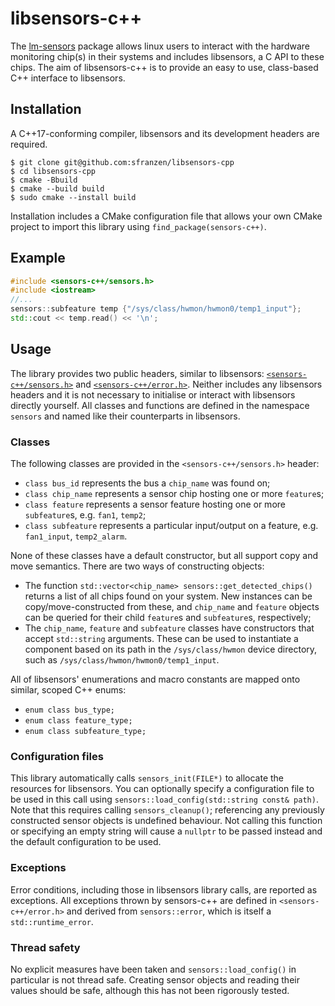 # libsensors-c++
The [lm-sensors](https://github.com/lm-sensors/lm-sensors) package allows linux users to interact with the hardware monitoring chip(s) in their systems and includes libsensors, a C API to these chips. The aim of libsensors-c++ is to provide an easy to use, class-based C++ interface to libsensors.

## Installation
A C++17-conforming compiler, libsensors and its development headers are required.
```
$ git clone git@github.com:sfranzen/libsensors-cpp
$ cd libsensors-cpp
$ cmake -Bbuild
$ cmake --build build
$ sudo cmake --install build
```
Installation includes a CMake configuration file that allows your own CMake project to import this library using `find_package(sensors-c++)`.

## Example
```cpp
#include <sensors-c++/sensors.h>
#include <iostream>
//...
sensors::subfeature temp {"/sys/class/hwmon/hwmon0/temp1_input"};
std::cout << temp.read() << '\n';
```

## Usage
The library provides two public headers, similar to libsensors: [`<sensors-c++/sensors.h>`](include/sensors-c++/sensors.h) and [`<sensors-c++/error.h>`](include/sensors-c++/error.h). Neither includes any libsensors headers and it is not necessary to initialise or interact with libsensors directly yourself. All classes and functions are defined in the namespace `sensors` and named like their counterparts in libsensors.

### Classes
The following classes are provided in the `<sensors-c++/sensors.h>` header:

* `class bus_id` represents the bus a `chip_name` was found on;
* `class chip_name` represents a sensor chip hosting one or more `feature`s;
* `class feature` represents a sensor feature hosting one or more `subfeature`s, e.g. `fan1`, `temp2`;
* `class subfeature` represents a particular input/output on a feature, e.g. `fan1_input`, `temp2_alarm`.

None of these classes have a default constructor, but all support copy and move semantics. There are two ways of constructing objects:

* The function `std::vector<chip_name> sensors::get_detected_chips()` returns a list of all chips found on your system. New instances can be copy/move-constructed from these, and `chip_name` and `feature` objects can be queried for their child `feature`s and `subfeature`s, respectively;
* The `chip_name`, `feature` and `subfeature` classes have constructors that accept `std::string` arguments. These can be used to instantiate a component based on its path in the `/sys/class/hwmon` device directory, such as `/sys/class/hwmon/hwmon0/temp1_input`.

All of libsensors' enumerations and macro constants are mapped onto similar, scoped C++ enums:

* `enum class bus_type;`
* `enum class feature_type;`
* `enum class subfeature_type;`

### Configuration files
This library automatically calls `sensors_init(FILE*)` to allocate the resources for libsensors. You can optionally specify a configuration file to be used in this call using `sensors::load_config(std::string const& path)`. Note that this requires calling `sensors_cleanup()`; referencing any previously constructed sensor objects is undefined behaviour. Not calling this function or specifying an empty string will cause a `nullptr` to be passed instead and the default configuration to be used.

### Exceptions
Error conditions, including those in libsensors library calls, are reported as exceptions. All exceptions thrown by sensors-c++ are defined in `<sensors-c++/error.h>` and derived from `sensors::error`, which is itself a `std::runtime_error`.

### Thread safety
No explicit measures have been taken and `sensors::load_config()` in particular is not thread safe. Creating sensor objects and reading their values should be safe, although this has not been rigorously tested.
